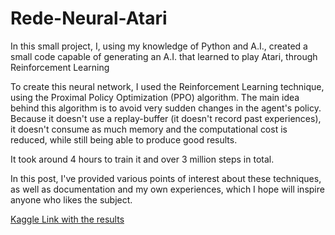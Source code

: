 # Rede-Neural-Atari
In this small project, I, using my knowledge of Python and A.I., created a small code capable of generating an A.I. that learned to play Atari, through Reinforcement Learning

To create this neural network, I used the Reinforcement Learning technique, using the Proximal Policy Optimization (PPO) algorithm. The main idea behind this algorithm is to avoid very sudden changes in the agent's policy. Because it doesn't use a replay-buffer (it doesn't record past experiences), it doesn't consume as much memory and the computational cost is reduced, while still being able to produce good results.

It took around 4 hours to train it and over 3 million steps in total.

In this post, I've provided various points of interest about these techniques, as well as documentation and my own experiences, which I hope will inspire anyone who likes the subject.

[Kaggle Link with the results](https://www.kaggle.com/code/sdavibl/criando-intelig-ncia-artificial-para-jogar-atari)

